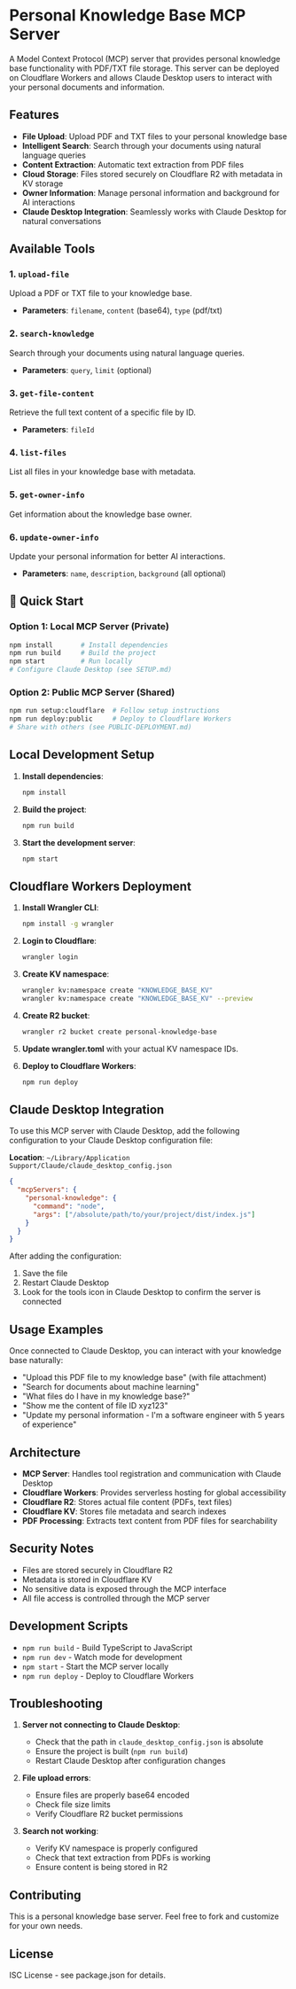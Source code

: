 # Personal Knowledge Base MCP Server

A Model Context Protocol (MCP) server that provides personal knowledge base functionality with PDF/TXT file storage. This server can be deployed on Cloudflare Workers and allows Claude Desktop users to interact with your personal documents and information.

## Features

- **File Upload**: Upload PDF and TXT files to your personal knowledge base
- **Intelligent Search**: Search through your documents using natural language queries
- **Content Extraction**: Automatic text extraction from PDF files
- **Cloud Storage**: Files stored securely on Cloudflare R2 with metadata in KV storage
- **Owner Information**: Manage personal information and background for AI interactions
- **Claude Desktop Integration**: Seamlessly works with Claude Desktop for natural conversations

## Available Tools

### 1. `upload-file`
Upload a PDF or TXT file to your knowledge base.
- **Parameters**: `filename`, `content` (base64), `type` (pdf/txt)

### 2. `search-knowledge`
Search through your documents using natural language queries.
- **Parameters**: `query`, `limit` (optional)

### 3. `get-file-content`
Retrieve the full text content of a specific file by ID.
- **Parameters**: `fileId`

### 4. `list-files`
List all files in your knowledge base with metadata.

### 5. `get-owner-info`
Get information about the knowledge base owner.

### 6. `update-owner-info`
Update your personal information for better AI interactions.
- **Parameters**: `name`, `description`, `background` (all optional)

## 🚀 Quick Start

### Option 1: Local MCP Server (Private)
```bash
npm install       # Install dependencies
npm run build     # Build the project
npm start         # Run locally
# Configure Claude Desktop (see SETUP.md)
```

### Option 2: Public MCP Server (Shared)
```bash
npm run setup:cloudflare  # Follow setup instructions
npm run deploy:public     # Deploy to Cloudflare Workers
# Share with others (see PUBLIC-DEPLOYMENT.md)
```

## Local Development Setup

1. **Install dependencies**:
   ```bash
   npm install
   ```

2. **Build the project**:
   ```bash
   npm run build
   ```

3. **Start the development server**:
   ```bash
   npm start
   ```

## Cloudflare Workers Deployment

1. **Install Wrangler CLI**:
   ```bash
   npm install -g wrangler
   ```

2. **Login to Cloudflare**:
   ```bash
   wrangler login
   ```

3. **Create KV namespace**:
   ```bash
   wrangler kv:namespace create "KNOWLEDGE_BASE_KV"
   wrangler kv:namespace create "KNOWLEDGE_BASE_KV" --preview
   ```

4. **Create R2 bucket**:
   ```bash
   wrangler r2 bucket create personal-knowledge-base
   ```

5. **Update wrangler.toml** with your actual KV namespace IDs.

6. **Deploy to Cloudflare Workers**:
   ```bash
   npm run deploy
   ```

## Claude Desktop Integration

To use this MCP server with Claude Desktop, add the following configuration to your Claude Desktop configuration file:

**Location**: `~/Library/Application Support/Claude/claude_desktop_config.json`

```json
{
  "mcpServers": {
    "personal-knowledge": {
      "command": "node",
      "args": ["/absolute/path/to/your/project/dist/index.js"]
    }
  }
}
```

After adding the configuration:
1. Save the file
2. Restart Claude Desktop
3. Look for the tools icon in Claude Desktop to confirm the server is connected

## Usage Examples

Once connected to Claude Desktop, you can interact with your knowledge base naturally:

- "Upload this PDF file to my knowledge base" (with file attachment)
- "Search for documents about machine learning"
- "What files do I have in my knowledge base?"
- "Show me the content of file ID xyz123"
- "Update my personal information - I'm a software engineer with 5 years of experience"

## Architecture

- **MCP Server**: Handles tool registration and communication with Claude Desktop
- **Cloudflare Workers**: Provides serverless hosting for global accessibility
- **Cloudflare R2**: Stores actual file content (PDFs, text files)
- **Cloudflare KV**: Stores file metadata and search indexes
- **PDF Processing**: Extracts text content from PDF files for searchability

## Security Notes

- Files are stored securely in Cloudflare R2
- Metadata is stored in Cloudflare KV
- No sensitive data is exposed through the MCP interface
- All file access is controlled through the MCP server

## Development Scripts

- `npm run build` - Build TypeScript to JavaScript
- `npm run dev` - Watch mode for development
- `npm start` - Start the MCP server locally
- `npm run deploy` - Deploy to Cloudflare Workers

## Troubleshooting

1. **Server not connecting to Claude Desktop**:
   - Check that the path in `claude_desktop_config.json` is absolute
   - Ensure the project is built (`npm run build`)
   - Restart Claude Desktop after configuration changes

2. **File upload errors**:
   - Ensure files are properly base64 encoded
   - Check file size limits
   - Verify Cloudflare R2 bucket permissions

3. **Search not working**:
   - Verify KV namespace is properly configured
   - Check that text extraction from PDFs is working
   - Ensure content is being stored in R2

## Contributing

This is a personal knowledge base server. Feel free to fork and customize for your own needs.

## License

ISC License - see package.json for details.
